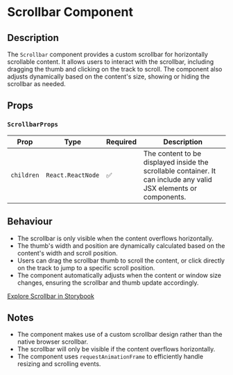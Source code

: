 # Scrollbar Component

## Description

The `Scrollbar` component provides a custom scrollbar for horizontally scrollable content. It allows users to interact with the scrollbar, including dragging the thumb and clicking on the track to scroll. The component also adjusts dynamically based on the content's size, showing or hiding the scrollbar as needed.

## Props

### `ScrollbarProps`

| Prop         | Type                 | Required | Description                                                                                                                                 |
| ------------ | -------------------- | -------- | ------------------------------------------------------------------------------------------------------------------------------------------- |
| `children`   | `React.ReactNode`     | ✅       | The content to be displayed inside the scrollable container. It can include any valid JSX elements or components.                          |

## Behaviour

- The scrollbar is only visible when the content overflows horizontally.
- The thumb's width and position are dynamically calculated based on the content's width and scroll position.
- Users can drag the scrollbar thumb to scroll the content, or click directly on the track to jump to a specific scroll position.
- The component automatically adjusts when the content or window size changes, ensuring the scrollbar and thumb update accordingly.

[Explore Scrollbar in Storybook](hhttp://localhost:6006/?path=/story/library-scrollbar-scrollbar--default&globals=viewport:largeTablet)

## Notes

- The component makes use of a custom scrollbar design rather than the native browser scrollbar.
- The scrollbar will only be visible if the content overflows horizontally.
- The component uses `requestAnimationFrame` to efficiently handle resizing and scrolling events.
